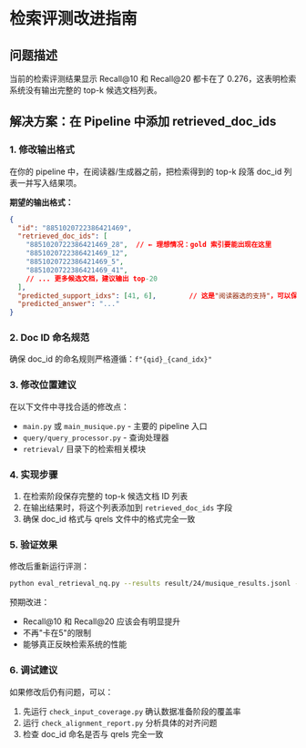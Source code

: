 # 检索评测改进指南

## 问题描述
当前的检索评测结果显示 Recall@10 和 Recall@20 都卡在了 0.276，这表明检索系统没有输出完整的 top-k 候选文档列表。

## 解决方案：在 Pipeline 中添加 retrieved_doc_ids

### 1. 修改输出格式
在你的 pipeline 中，在阅读器/生成器之前，把检索得到的 top-k 段落 doc_id 列表一并写入结果项。

**期望的输出格式：**
```json
{
  "id": "8851020722386421469",
  "retrieved_doc_ids": [
    "8851020722386421469_28",  // ← 理想情况：gold 索引要能出现在这里
    "8851020722386421469_12",
    "8851020722386421469_5",
    "8851020722386421469_41",
    // ... 更多候选文档，建议输出 top-20
  ],
  "predicted_support_idxs": [41, 6],        // 这是"阅读器选的支持"，可以保留
  "predicted_answer": "..."
}
```

### 2. Doc ID 命名规范
确保 doc_id 的命名规则严格遵循：`f"{qid}_{cand_idx}"`

### 3. 修改位置建议
在以下文件中寻找合适的修改点：
- `main.py` 或 `main_musique.py` - 主要的 pipeline 入口
- `query/query_processor.py` - 查询处理器
- `retrieval/` 目录下的检索相关模块

### 4. 实现步骤
1. 在检索阶段保存完整的 top-k 候选文档 ID 列表
2. 在输出结果时，将这个列表添加到 `retrieved_doc_ids` 字段
3. 确保 doc_id 格式与 qrels 文件中的格式完全一致

### 5. 验证效果
修改后重新运行评测：
```bash
python eval_retrieval_nq.py --results result/24/musique_results.jsonl --qrels nq_dev_rag_raw/qrels_dev.tsv
```

预期改进：
- Recall@10 和 Recall@20 应该会有明显提升
- 不再"卡在5"的限制
- 能够真正反映检索系统的性能

### 6. 调试建议
如果修改后仍有问题，可以：
1. 先运行 `check_input_coverage.py` 确认数据准备阶段的覆盖率
2. 运行 `check_alignment_report.py` 分析具体的对齐问题
3. 检查 doc_id 命名是否与 qrels 完全一致